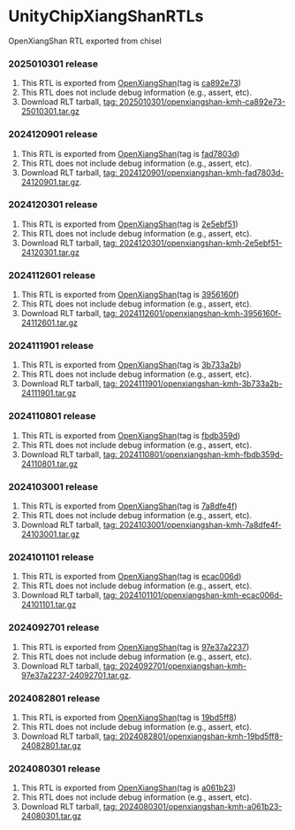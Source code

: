 # UnityChipXiangShanRTLs
OpenXiangShan RTL exported from chisel

### 2025010301 release
1. This RTL is exported from [OpenXiangShan](https://github.com/OpenXiangShan/XiangShan)(tag is [ca892e73](https://github.com/OpenXiangShan/XiangShan/commit/ca892e73))
2. This RTL does not include debug information (e.g., assert, etc).
3. Download RLT tarball, [tag: 2025010301/openxiangshan-kmh-ca892e73-25010301.tar.gz](https://github.com/XS-MLVP/UnityChipXiangShanRTLs/releases/download/2025010301/openxiangshan-kmh-ca892e73-25010301.tar.gz)

### 2024120901 release
1. This RTL is exported from [OpenXiangShan](https://github.com/OpenXiangShan/XiangShan)(tag is [fad7803d](https://github.com/OpenXiangShan/XiangShan/commit/fad7803d97ed4a987a743036cec42d1c07b48e2e))
2. This RTL does not include debug information (e.g., assert, etc).
3. Download RLT tarball, [tag: 2024120901/openxiangshan-kmh-fad7803d-24120901.tar.gz](https://github.com/XS-MLVP/UnityChipXiangShanRTLs/releases/download/2024120901/openxiangshan-kmh-fad7803d-24120901.tar.gz).

### 2024120301 release
1. This RTL is exported from [OpenXiangShan](https://github.com/OpenXiangShan/XiangShan)(tag is [2e5ebf51](https://github.com/OpenXiangShan/XiangShan/commit/2e5ebf51))
2. This RTL does not include debug information (e.g., assert, etc).
3. Download RLT tarball, [tag: 2024120301/openxiangshan-kmh-2e5ebf51-24120301.tar.gz](https://github.com/XS-MLVP/UnityChipXiangShanRTLs/releases/download/2024120301/openxiangshan-kmh-2e5ebf51-24120301.tar.gz)

### 2024112601 release
1. This RTL is exported from [OpenXiangShan](https://github.com/OpenXiangShan/XiangShan)(tag is [3956160f](https://github.com/OpenXiangShan/XiangShan/commit/3956160f))
2. This RTL does not include debug information (e.g., assert, etc).
3. Download RLT tarball, [tag: 2024112601/openxiangshan-kmh-3956160f-24112601.tar.gz](https://github.com/XS-MLVP/UnityChipXiangShanRTLs/releases/download/2024112601/openxiangshan-kmh-3956160f-24112601.tar.gz)

### 2024111901 release
1. This RTL is exported from [OpenXiangShan](https://github.com/OpenXiangShan/XiangShan)(tag is [3b733a2b](https://github.com/OpenXiangShan/XiangShan/commit/3b733a2b))
2. This RTL does not include debug information (e.g., assert, etc).
3. Download RLT tarball, [tag: 2024111901/openxiangshan-kmh-3b733a2b-24111901.tar.gz](https://github.com/XS-MLVP/UnityChipXiangShanRTLs/releases/download/2024111901/openxiangshan-kmh-3b733a2b-24111901.tar.gz)

### 2024110801 release
1. This RTL is exported from [OpenXiangShan](https://github.com/OpenXiangShan/XiangShan)(tag is [fbdb359d](https://github.com/OpenXiangShan/XiangShan/commit/fbdb359d442176ec2670ab8d683605e70e56fcb8))
2. This RTL does not include debug information (e.g., assert, etc).
3. Download RLT tarball, [tag: 2024110801/openxiangshan-kmh-fbdb359d-24110801.tar.gz](https://github.com/XS-MLVP/UnityChipXiangShanRTLs/releases/download/2024110801/openxiangshan-kmh-fbdb359d-24110801.tar.gz)

### 2024103001 release
1. This RTL is exported from [OpenXiangShan](https://github.com/OpenXiangShan/XiangShan)(tag is [7a8dfe4f](https://github.com/OpenXiangShan/XiangShan/commit/7a8dfe4f))
2. This RTL does not include debug information (e.g., assert, etc).
3. Download RLT tarball, [tag: 2024103001/openxiangshan-kmh-7a8dfe4f-24103001.tar.gz](https://github.com/XS-MLVP/UnityChipXiangShanRTLs/releases/download/2024103001/openxiangshan-kmh-7a8dfe4f-24103001.tar.gz)

### 2024101101 release
1. This RTL is exported from [OpenXiangShan](https://github.com/OpenXiangShan/XiangShan)(tag is [ecac006d](https://github.com/OpenXiangShan/XiangShan/commit/ecac006d))
2. This RTL does not include debug information (e.g., assert, etc).
3. Download RLT tarball, [tag: 2024101101/openxiangshan-kmh-ecac006d-24101101.tar.gz](https://github.com/XS-MLVP/UnityChipXiangShanRTLs/releases/download/2024101101/openxiangshan-kmh-ecac006d-24101101.tar.gz)

### 2024092701 release
1. This RTL is exported from [OpenXiangShan](https://github.com/OpenXiangShan/XiangShan)(tag is [97e37a2237](https://github.com/OpenXiangShan/XiangShan/tree/97e37a223733159f1551ec3dee630e30dd95387a))
2. This RTL does not include debug information (e.g., assert, etc).
3. Download RLT tarball, [tag: 2024092701/openxiangshan-kmh-97e37a2237-24092701.tar.gz](https://github.com/XS-MLVP/UnityChipXiangshanRTLs/releases/download/2024092701/openxiangshan-kmh-97e37a2237-24092701.tar.gz).

### 2024082801 release
1. This RTL is exported from [OpenXiangShan](https://github.com/OpenXiangShan/XiangShan)(tag is [19bd5ff8](https://github.com/OpenXiangShan/XiangShan/commit/19bd5ff8))
2. This RTL does not include debug information (e.g., assert, etc).
3. Download RLT tarball, [tag: 2024082801/openxiangshan-kmh-19bd5ff8-24082801.tar.gz](https://github.com/XS-MLVP/UnityChipXiangShanRTLs/releases/download/2024082801/openxiangshan-kmh-19bd5ff8-24082801.tar.gz)

### 2024080301 release
1. This RTL is exported from [OpenXiangShan](https://github.com/OpenXiangShan/XiangShan)(tag is [a061b23](https://github.com/OpenXiangShan/XiangShan/commit/a061b23))
2. This RTL does not include debug information (e.g., assert, etc).
3. Download RLT tarball, [tag: 2024080301/openxiangshan-kmh-a061b23-24080301.tar.gz](https://github.com/XS-MLVP/UnityChipXiangShanRTLs/releases/download/2024080301/openxiangshan-kmh-a061b23-24080301.tar.gz)
